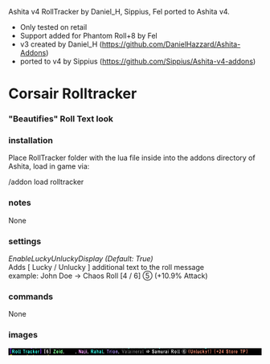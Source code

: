Ashita v4 RollTracker by Daniel_H, Sippius, Fel ported to Ashita v4.
- Only tested on retail
- Support added for Phantom Roll+8 by Fel
- v3 created by Daniel_H (https://github.com/DanielHazzard/Ashita-Addons)
- ported to v4 by Sippius (https://github.com/Sippius/Ashita-v4-addons)

# Corsair Rolltracker
### "Beautifies" Roll Text look 

### installation
Place RollTracker folder with the lua file inside into the addons directory of Ashita, load in game via:

/addon load rolltracker

### notes
None

### settings
*EnableLuckyUnluckyDisplay (Default: True)* \
Adds [ Lucky / Unlucky ] additional text to the roll message \
example: John Doe → Chaos Roll [4 / 6] ⑤ (+10.9% Attack)

### commands
None

### images
![Image of Rolltracker](Rolltracker_Screenshot.png)
